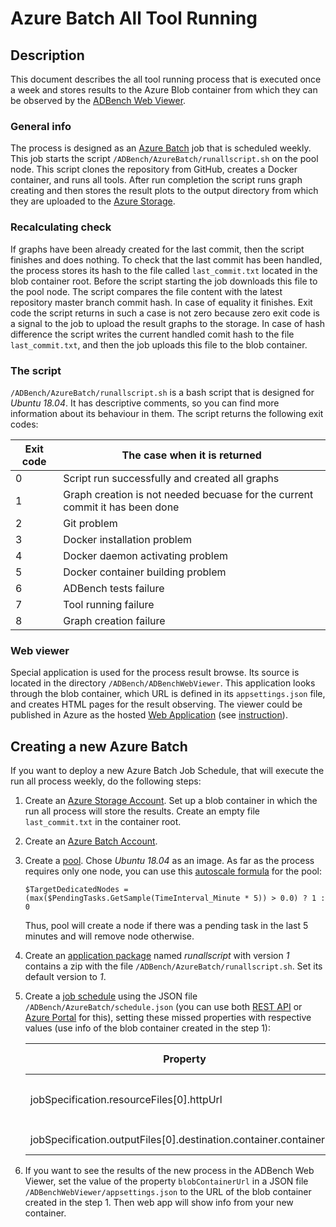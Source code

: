 # Azure Batch All Tool Running

## Description

This document describes the all tool running process that is executed once a week and stores results to the Azure Blob container from which they can be observed by the [ADBench Web Viewer](#Web-viewer).

### General info
The process is designed as an [Azure Batch](https://docs.microsoft.com/en-us/azure/batch/) job that is scheduled weekly. This job starts the script `/ADBench/AzureBatch/runallscript.sh` on the pool node. This script clones the repository from GitHub, creates a Docker container, and runs all tools. After run completion the script runs graph creating and then stores the result plots to the output directory from which they are uploaded to the [Azure Storage](https://docs.microsoft.com/en-us/azure/storage/).

### Recalculating check
If graphs have been already created for the last commit, then the script finishes and does nothing. To check that the last commit has been handled, the process stores its hash to the file called `last_commit.txt` located in the blob container root. Before the script starting the job downloads this file to the pool node. The script compares the file content with the latest repository master branch commit hash. In case of equality it finishes. Exit code the script returns in such a case is not zero because zero exit code is a signal to the job to upload the result graphs to the storage. In case of hash difference the script writes the current handled comit hash to the file `last_commit.txt`, and then the job uploads this file to the blob container.

### The script
`/ADBench/AzureBatch/runallscript.sh` is a bash script that is designed for *Ubuntu 18.04*. It has descriptive comments, so you can find more information about its behaviour in them. The script returns the following exit codes:

| Exit code | The case when it is returned |
| -- | -- |
| 0 | Script run successfully and created all graphs |
| 1 | Graph creation is not needed becuase for the current commit it has been done |
| 2 | Git problem |
| 3 | Docker installation problem |
| 4 | Docker daemon activating problem |
| 5 | Docker container building problem |
| 6 | ADBench tests failure |
| 7 | Tool running failure |
| 8 | Graph creation failure |

### Web viewer
Special application is used for the process result browse. Its source is located in the directory `/ADBench/ADBenchWebViewer`. This application looks through the blob container, which URL is defined in its `appsettings.json` file, and creates HTML pages for the result observing. The viewer could be published in Azure as the hosted [Web Application](https://docs.microsoft.com/en-us/azure/app-service/) (see [instruction](https://docs.microsoft.com/en-us/azure/app-service/app-service-web-get-started-dotnet#publish-your-web-app)).

## Creating a new Azure Batch

If you want to deploy a new Azure Batch Job Schedule, that will execute the run all process weekly, do the following steps:

1. Create an [Azure Storage Account](https://docs.microsoft.com/en-us/azure/storage/common/storage-quickstart-create-account?tabs=azure-portal). Set up a blob container in which the run all process will store the results. Create an empty file `last_commit.txt` in the container root.
2. Create an [Azure Batch Account](https://docs.microsoft.com/en-us/azure/batch/batch-account-create-portal).
3. Create a [pool](https://docs.microsoft.com/en-us/azure/batch/batch-api-basics#pool). Chose *Ubuntu 18.04* as an image. As far as the process requires only one node, you can use this [autoscale formula](https://docs.microsoft.com/en-us/azure/batch/batch-automatic-scaling) for the pool:
    ```
    $TargetDedicatedNodes = (max($PendingTasks.GetSample(TimeInterval_Minute * 5)) > 0.0) ? 1 : 0
    ```
    Thus, pool will create a node if there was a pending task in the last 5 minutes and will remove node otherwise.
4. Create an [application package](https://docs.microsoft.com/en-us/azure/batch/batch-application-packages) named _runallscript_ with version _1_ contains a zip with the file `/ADBench/AzureBatch/runallscript.sh`. Set its default version to _1_.
5. Create a [job schedule](https://docs.microsoft.com/en-us/azure/batch/batch-api-basics#scheduled-jobs) using the JSON file `/ADBench/AzureBatch/schedule.json` (you can use both [REST API](https://docs.microsoft.com/en-us/rest/api/batchservice/jobschedule/add) or [Azure Portal](https://portal.azure.com) for this), setting these missed properties with respective values (use info of the blob container created in the step 1):

    | Property | Value description |
    | -- | -- |
    | jobSpecification.resourceFiles[0].httpUrl | URL of the file `last_commit.txt` in the blob container root |
    | jobSpecification.outputFiles[0].destination.container.containerUrl | URL of the blob container |

6. If you want to see the results of the new process in the ADBench Web Viewer, set the value of the property `blobContainerUrl` in a JSON file `/ADBenchWebViewer/appsettings.json` to the URL of the blob container created in the step 1. Then web app will show info from your new container.